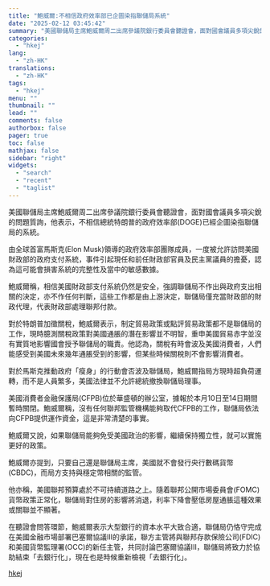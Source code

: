 ```yaml
---
title: "鮑威爾:不相信政府效率部已企圖染指聯儲局系統"
date: "2025-02-12 03:45:42"
summary: "美國聯儲局主席鮑威爾周二出席參議院銀行委員會聽證會，面對國會議員多項尖銳的問題質詢，他表示，不相信總..."
categories:
  - "hkej"
lang:
  - "zh-HK"
translations:
  - "zh-HK"
tags:
  - "hkej"
menu: ""
thumbnail: ""
lead: ""
comments: false
authorbox: false
pager: true
toc: false
mathjax: false
sidebar: "right"
widgets:
  - "search"
  - "recent"
  - "taglist"
---
```


美國聯儲局主席鮑威爾周二出席參議院銀行委員會聽證會，面對國會議員多項尖銳的問題質詢，他表示，不相信總統特朗普的政府效率部(DOGE)已經企圖染指聯儲局的系統。

由全球首富馬斯克(Elon Musk)領導的政府效率部團隊成員，一度被允許訪問美國財政部的政府支付系統，事件引起現任和前任財政部官員及民主黨議員的擔憂，認為這可能會損害系統的完整性及當中的敏感數據。

鮑威爾稱，相信美國財政部支付系統仍然是安全，強調聯儲局不作出與政府支出相關的決定，亦不作任何判斷，這些工作都是由上游決定，聯儲局僅充當財政部的財政代理，代表財政部處理聯邦付款。

對於特朗普加徵關稅，鮑威爾表示，制定貿易政策或點評貿易政策都不是聯儲局的工作，現時臆測關稅政策對美國通脹的潛在影響並不明智，重申美國貿易赤字並沒有實質地影響國會授予聯儲局的職責。他認為，關稅有時會波及美國消費者，人們能感受到美國未來幾年通脹受到的影響，但某些時候關稅則不會影響消費者。

對於馬斯克推動政府「瘦身」的行動會否波及聯儲局，鮑威爾指局方現時超負荷運轉，而不是人員繁多，美國法律並不允許總統撤換聯儲局理事。

美國消費者金融保護局(CFPB)位於華盛頓的辦公室，據報於本月10日至14日期間暫時關閉。鮑威爾稱，沒有任何聯邦監管機構能夠取代CFPB的工作，聯儲局依法向CFPB提供運作資金，這是非常清楚的事實。

鮑威爾又說，如果聯儲局能夠免受美國政治的影響，繼續保持獨立性，就可以實施更好的政策。

鮑威爾亦提到，只要自己還是聯儲局主席，美國就不會發行央行數碼貨幣(CBDC)，而局方支持與穩定幣相關的監管。

他亦稱，美國聯邦預算處於不可持續道路之上。隨着聯邦公開市場委員會(FOMC)貨幣政策正常化，聯儲局對住房的影響將消退，利率下降會壓低房屋通脹這種效果或關聯並不顯著。

在聽證會問答環節，鮑威爾表示大型銀行的資本水平大致合適，聯儲局仍恪守完成在美國金融市場部署巴塞爾協議III的承諾，聯方主管將與聯邦存款保險公司(FDIC)和美國貨幣監理署(OCC)的新任主管，共同討論巴塞爾協議III，聯儲局將致力於協助結束「去銀行化」，現在也是時候重新檢視「去銀行化」。

[hkej](https://www2.hkej.com/instantnews/international/article/3997703/%E9%AE%91%E5%A8%81%E7%88%BE%3A%E4%B8%8D%E7%9B%B8%E4%BF%A1%E6%94%BF%E5%BA%9C%E6%95%88%E7%8E%87%E9%83%A8%E5%B7%B2%E4%BC%81%E5%9C%96%E6%9F%93%E6%8C%87%E8%81%AF%E5%84%B2%E5%B1%80%E7%B3%BB%E7%B5%B1)
